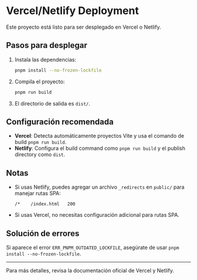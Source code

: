 # Vercel/Netlify Deployment

Este proyecto está listo para ser desplegado en Vercel o Netlify.

## Pasos para desplegar

1. Instala las dependencias:
   ```sh
   pnpm install --no-frozen-lockfile
   ```
2. Compila el proyecto:
   ```sh
   pnpm run build
   ```
3. El directorio de salida es `dist/`.

## Configuración recomendada
- **Vercel**: Detecta automáticamente proyectos Vite y usa el comando de build `pnpm run build`.
- **Netlify**: Configura el build command como `pnpm run build` y el publish directory como `dist`.

## Notas
- Si usas Netlify, puedes agregar un archivo `_redirects` en `public/` para manejar rutas SPA:
  ```
  /*    /index.html   200
  ```
- Si usas Vercel, no necesitas configuración adicional para rutas SPA.

## Solución de errores
Si aparece el error `ERR_PNPM_OUTDATED_LOCKFILE`, asegúrate de usar `pnpm install --no-frozen-lockfile`.

---

Para más detalles, revisa la documentación oficial de Vercel y Netlify.
